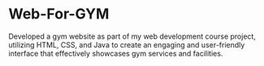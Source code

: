 # Web-For-GYM
Developed a gym website as part of my web development course project, utilizing HTML, CSS, and Java to create an engaging and user-friendly interface that effectively showcases gym services and facilities.
